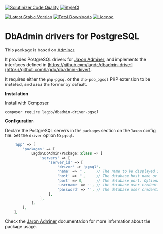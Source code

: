 [![Scrutinizer Code Quality](https://scrutinizer-ci.com/g/lagdo/dbadmin-driver-pgsql/badges/quality-score.png?b=main)](https://scrutinizer-ci.com/g/lagdo/dbadmin-driver-pgsql/?branch=main)
[![StyleCI](https://styleci.io/repos/400390231/shield?branch=main)](https://styleci.io/repos/400390231)

[![Latest Stable Version](https://poser.pugx.org/lagdo/dbadmin-driver-pgsql/v/stable)](https://packagist.org/packages/lagdo/dbadmin-driver-pgsql)
[![Total Downloads](https://poser.pugx.org/lagdo/dbadmin-driver-pgsql/downloads)](https://packagist.org/packages/lagdo/dbadmin-driver-pgsql)
[![License](https://poser.pugx.org/lagdo/dbadmin-driver-pgsql/license)](https://packagist.org/packages/lagdo/dbadmin-driver-pgsql)

DbAdmin drivers for PostgreSQL
==============================

This package is based on [Adminer](https://github.com/vrana/adminer).

It provides PostgreSQL drivers for [Jaxon Adminer](https://github.com/lagdo/jaxon-dbadmin), and implements the interfaces defined in [https://github.com/lagdo/dbadmin-driver](https://github.com/lagdo/dbadmin-driver).

It requires either the `php-pgsql` or the `php-pdo_pgsql` PHP extension to be installed, and uses the former by default.

**Installation**

Install with Composer.

```
composer require lagdo/dbadmin-driver-pgsql
```

**Configuration**

Declare the PostgreSQL servers in the `packages` section on the `Jaxon` config file. Set the `driver` option to `pgsql`.

```php
    'app' => [
        'packages' => [
            Lagdo\DbAdmin\Package::class => [
                'servers' => [
                    'server_id' => [
                        'driver' => 'pgsql',
                        'name' => '',     // The name to be displayed in the dashboard UI.
                        'host' => '',     // The database host name or address.
                        'port' => 0,      // The database port. Optional.
                        'username' => '', // The database user credentials.
                        'password' => '', // The database user credentials.
                    ],
                ],
            ],
        ],
    ],
```

Check the [Jaxon Adminer](https://github.com/lagdo/jaxon-dbadmin) documentation for more information about the package usage.

